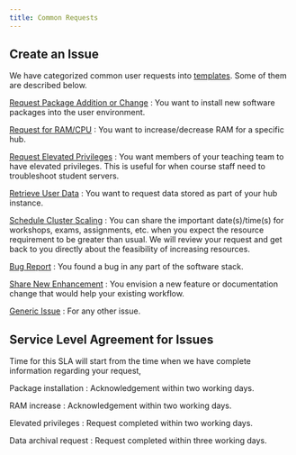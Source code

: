 ```yaml
---
title: Common Requests
---
```


## Create an Issue

We have categorized common user requests into [templates](https://github.com/berkeley-dsep-infra/datahub/issues/new/choose). Some of them are described below.

[Request Package Addition or Change](https://github.com/berkeley-dsep-infra/datahub/issues/new?assignees=&labels=support&template=datahub-package-addition---change-request.md&title=Request+python+package+X+for+class+Y)
: You want to install new software packages into the user environment.

[Request for RAM/CPU](https://github.com/berkeley-dsep-infra/datahub/issues/new?assignees=&labels=support&template=higher-resources.md&title=Request+more+RAM+for+class+X)
: You want to increase/decrease RAM for a specific hub.

[Request Elevated Privileges](https://github.com/berkeley-dsep-infra/datahub/issues/new?assignees=&labels=support&template=admin_request.yml)
: You want members of your teaching team to have elevated privileges. This is useful for when course staff need to troubleshoot student servers.

[Retrieve User Data](https://github.com/berkeley-dsep-infra/datahub/issues/new?assignees=&labels=support&template=data_archival_request.yml)
: You want to request data stored as part of your hub instance.

[Schedule Cluster Scaling](https://github.com/berkeley-dsep-infra/datahub/issues/new?assignees=felder%2Cbalajialg&labels=support&template=resourcescheduler.yml&title=Increase+compute+resources+for+Course+XXX+between+specific+date%28s%29%2Ftime%28s%29)
: You can share the important date(s)/time(s) for workshops, exams, assignments, etc. when you expect the resource requirement to be greater than usual. We will review your request and get back to you directly about the feasibility of increasing resources.

[Bug Report](https://github.com/berkeley-dsep-infra/datahub/issues/new?assignees=&labels=bug&template=bug_report.yml)
: You found a bug in any part of the software stack.

[Share New Enhancement](https://github.com/berkeley-dsep-infra/datahub/issues/new?assignees=&labels=type%3A+enhancement&template=featurerequest.md)
: You envision a new feature or documentation change that would help your existing workflow.

[Generic Issue](https://github.com/berkeley-dsep-infra/datahub/issues/new)
: For any other issue.

## Service Level Agreement for Issues

Time for this SLA will start from the time when we have complete information regarding your request,

Package installation
: Acknowledgement within two working days.

RAM increase
: Acknowledgement within two working days.

Elevated privileges
: Request completed within two working days.

Data archival request
: Request completed within three working days.

